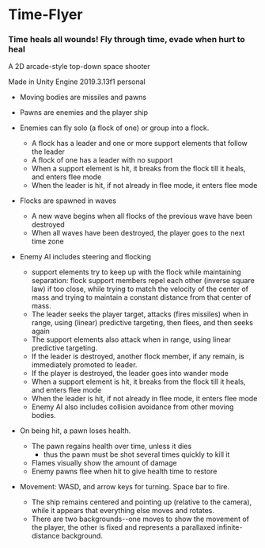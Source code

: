 # Time-Flyer
### Time heals all wounds!  Fly through time, evade when hurt to heal



A 2D arcade-style top-down space shooter

Made in Unity Engine 2019.3.13f1 personal

* Moving bodies are missiles and pawns

* Pawns are enemies and the player ship

* Enemies can fly solo (a flock of one) or group into a flock.

  * A flock has a leader and one or more support elements that follow the leader
  * A flock of one has a leader with no support
  * When a support element is hit, it breaks from the flock till it heals, and enters flee mode
  * When the leader is hit, if not already in flee mode, it enters flee mode

* Flocks are spawned in waves
  * A new wave begins when all flocks of the previous wave have been destroyed
  * When all waves have been destroyed, the player goes to the next time zone

* Enemy AI includes steering and flocking
  * support elements try to keep up with the flock while maintaining separation: flock support members repel each other (inverse square law) if too close, while trying to match the velocity of the center of mass and trying to maintain a constant distance from that center of mass.
  * The leader seeks the player target, attacks (fires missiles) when in range, using (linear) predictive targeting, then flees, and then seeks again
  * The support elements also attack when in range, using linear predictive targeting.
  * If the leader is destroyed, another flock member, if any remain, is immediately promoted to leader.
  * If the player is destroyed, the leader goes into wander mode
  * When a support element is hit, it breaks from the flock till it heals, and enters flee mode
  * When the leader is hit, if not already in flee mode, it enters flee mode
  * Enemy AI also includes collision avoidance from other moving bodies.

* On being hit, a pawn loses health.
  * The pawn regains health over time, unless it dies
    * thus the pawn must be shot several times quickly to kill it
  * Flames visually show the amount of damage
  * Enemy pawns flee when hit to give health time to restore

* Movement: WASD, and arrow keys for turning.  Space bar to fire.
  * The ship remains centered and pointing up (relative to the camera), while it appears that everything else moves and rotates.
  * There are two backgrounds--one moves to show the movement of the player, the other is fixed and represents a parallaxed infinite-distance background.
